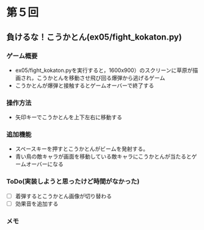 # 第５回
## 負けるな！こうかとん(ex05/fight_kokaton.py)
### ゲーム概要
- ex05/fight_kokaton.pyを実行すると，1600x900）のスクリーンに草原が描画され，こうかとんを移動させ飛び回る爆弾から逃げるゲーム
- こうかとんが爆弾と接触するとゲームオーバーで終了する
### 操作方法
- 矢印キーでこうかとんを上下左右に移動する
### 追加機能
- スペースキーを押すとこうかとんがビームを発射する。
- 青い鳥の敵キャラが画面を移動している敵キャラにこうかとんが当たるとゲームオーバーになる
### ToDo(実装しようと思ったけど時間がなかった)
- [ ] 着弾するとこうかとん画像が切り替わる
- [ ] 効果音を追加する
### メモ
